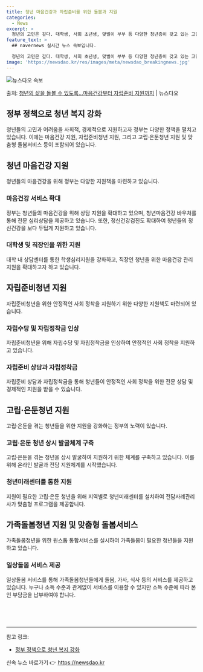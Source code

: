 ```yaml
---
title: 청년 마음건강과 자립준비를 위한 돌봄과 지원
categories:
  - News
excerpt: >
  청년의 고민은 깊다. 대학생, 사회 초년생, 맞벌이 부부 등 다양한 청년층이 갖고 있는 고민과 어려움은 취업…
feature_text: >
  ## navernews 실시간 뉴스 속보입니다.

  청년의 고민은 깊다. 대학생, 사회 초년생, 맞벌이 부부 등 다양한 청년층이 갖고 있는 고민과 어려움은 취업…
image: 'https://newsdao.kr/res/images/meta/newsdao_breakingnews.jpg'
---
```


![뉴스다오 속보](https://newsdao.kr/res/images/meta/newsdao_breakingnews.jpg)

<p>출처: <a href="https://newsdao.kr/3396" rel="dofollow">청년의 삶을 돌볼 수 있도록…마음건강부터 자립준비 지원까지</a> | 뉴스다오</p>

<h2 data-ke-size="size26">정부 정책으로 청년 복지 강화</h2>
<p data-ke-size="size16">청년들의 고민과 어려움을 사회적, 경제적으로 지원하고자 정부는 다양한 정책을 펼치고 있습니다. 이에는 마음건강 지원, 자립준비청년 지원, 그리고 고립·은둔청년 지원 및 맞춤형 돌봄서비스 등이 포함되어 있습니다.</p>

<h2 data-ke-size="size24">청년 마음건강 지원</h2>
<p data-ke-size="size16">청년들의 마음건강을 위해 정부는 다양한 지원책을 마련하고 있습니다.</p>

<h3>마음건강 서비스 확대</h3>
<p data-ke-size="size16">정부는 청년들의 마음건강을 위해 상담 지원을 확대하고 있으며, 청년마음건강 바우처를 통해 전문 심리상담을 제공하고 있습니다. 또한, 정신건강검진도 확대하여 청년들의 정신건강을 보다 두텁게 지원하고 있습니다.</p>

<h3>대학생 및 직장인을 위한 지원</h3>
<p data-ke-size="size16">대학 내 상담센터를 통한 학생심리지원을 강화하고, 직장인 청년을 위한 마음건강 관리지원을 확대하고자 하고 있습니다.</p>

<h2 data-ke-size="size24">자립준비청년 지원</h2>
<p data-ke-size="size16">자립준비청년을 위한 안정적인 사회 정착을 지원하기 위한 다양한 지원책도 마련되어 있습니다.</p>

<h3>자립수당 및 자립정착금 인상</h3>
<p data-ke-size="size16">자립준비청년을 위해 자립수당 및 자립정착금을 인상하여 안정적인 사회 정착을 지원하고 있습니다.</p>

<h3>자립준비 상담과 자립정착금</h3>
<p data-ke-size="size16">자립준비 상담과 자립정착금을 통해 청년들이 안정적인 사회 정착을 위한 전문 상담 및 경제적인 지원을 받을 수 있습니다.</p>

<h2 data-ke-size="size24">고립·은둔청년 지원</h2>
<p data-ke-size="size16">고립·은둔을 겪는 청년들을 위한 지원을 강화하는 정부의 노력이 있습니다.</p>

<h3>고립·은둔 청년 상시 발굴체계 구축</h3>
<p data-ke-size="size16">고립·은둔을 겪는 청년을 상시 발굴하여 지원하기 위한 체계를 구축하고 있습니다. 이를 위해 온라인 발굴과 전담 지원체계를 시작했습니다.</p>

<h3>청년미래센터를 통한 지원</h3>
<p data-ke-size="size16">지원이 필요한 고립·은둔 청년을 위해 지역별로 청년미래센터를 설치하여 전담사례관리사가 맞춤형 프로그램을 제공합니다.</p>

<h2 data-ke-size="size24">가족돌봄청년 지원 및 맞춤형 돌봄서비스</h2>
<p data-ke-size="size16">가족돌봄청년을 위한 원스톱 통합서비스를 실시하여 가족돌봄이 필요한 청년들을 지원하고 있습니다.</p>

<h3>일상돌봄 서비스 제공</h3>
<p data-ke-size="size16">일상돌봄 서비스를 통해 가족돌봄청년들에게 돌봄, 가사, 식사 등의 서비스를 제공하고 있습니다. 누구나 소득 수준과 관계없이 서비스를 이용할 수 있지만 소득 수준에 따라 본인 부담금을 납부하여야 합니다.</p>

<p data-ke-size="size16">&nbsp;</p>
<p data-ke-size="size16">&nbsp;</p>

<hr>

참고 링크:
- <a href="https://newsdao.kr/3396">정부 정책으로 청년 복지 강화</a> 

신속 뉴스 바로가기 👉 <a href="https://newsdao.kr" rel="dofollow">https://newsdao.kr</a>


